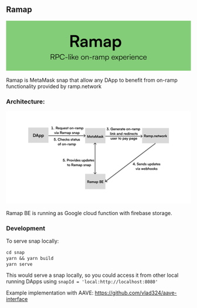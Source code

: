 ## Ramap

![banner.png](./banner.png)

Ramap is MetaMask snap that allow any DApp to benefit from on-ramp functionality provided by ramp.network

### Architecture:
![high_level.png](./high_level.png)

Ramap BE is running as Google cloud function with firebase storage.

### Development
To serve snap locally:
```shell
cd snap
yarn && yarn build
yarn serve
```
This would serve a snap locally, so you could access it from other local running DApps using `snapId = 'local:http://localhost:8080'`


Example implementation with AAVE:
https://github.com/vlad324/aave-interface